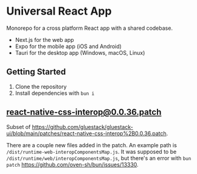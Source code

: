 # Universal React App

Monorepo for a cross platform React app with a shared codebase.

- Next.js for the web app
- Expo for the mobile app (iOS and Android)
- Tauri for the desktop app (Windows, macOS, Linux)

## Getting Started

1. Clone the repository
2. Install dependencies with `bun i`

<!-- TODO: TBD -->

## react-native-css-interop@0.0.36.patch

Subset of https://github.com/gluestack/gluestack-ui/blob/main/patches/react-native-css-interop%2B0.0.36.patch.

There are a couple new files added in the patch. An example path is `/dist/runtime-web-interopComponentsMap.js`. It was supposed to be `/dist/runtime/web/interopComponentsMap.js`, but there's an error with `bun patch` https://github.com/oven-sh/bun/issues/13330.
